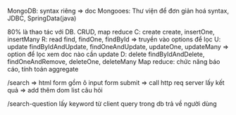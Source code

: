 MongoDB: syntax riêng => doc
Mongooes: Thư viện để đơn giản hoá syntax, JDBC, SpringData(java)

80% là thao tác với DB. CRUD, map reduce
C: create
create, insertOne, insertMany
R: read
find, findOne, findById => truyền vào options để lọc
U: update
findByIdAndUpdate, findOneAndUpdate, updateOne, updateMany => option để lọc xem doc nào cần update
D: delete
findByIdAndDelete, findOneAndRemove, deleteOne, deleteMany
Map reduce: chức năng báo cáo, tính toán
aggregate

/search => html
  form gồm ô input
  form submit => call http req server
  lấy kết quả => add thêm dom list câu hỏi

/search-question
  lấy keyword từ client
  query trong db
  trả về người dùng